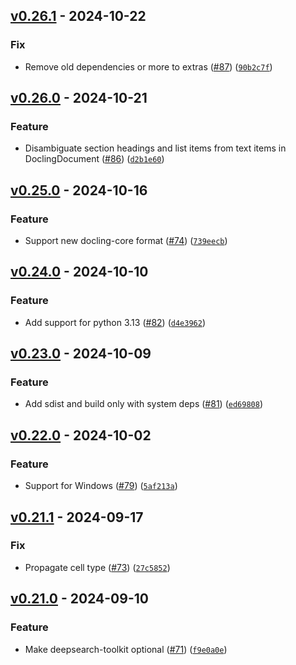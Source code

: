 ## [v0.26.1](https://github.com/DS4SD/deepsearch-glm/releases/tag/v0.26.1) - 2024-10-22

### Fix

* Remove old dependencies or more to extras ([#87](https://github.com/DS4SD/deepsearch-glm/issues/87)) ([`90b2c7f`](https://github.com/DS4SD/deepsearch-glm/commit/90b2c7f65854f22d35d8d5b4b1ef459d2a7012d5))

## [v0.26.0](https://github.com/DS4SD/deepsearch-glm/releases/tag/v0.26.0) - 2024-10-21

### Feature

* Disambiguate section headings and list items from text items in DoclingDocument ([#86](https://github.com/DS4SD/deepsearch-glm/issues/86)) ([`d2b1e60`](https://github.com/DS4SD/deepsearch-glm/commit/d2b1e60d79d961c53889016eff06536a97ec31ee))

## [v0.25.0](https://github.com/DS4SD/deepsearch-glm/releases/tag/v0.25.0) - 2024-10-16

### Feature

* Support new docling-core format ([#74](https://github.com/DS4SD/deepsearch-glm/issues/74)) ([`739eecb`](https://github.com/DS4SD/deepsearch-glm/commit/739eecb2c82a95a188faa8172dc659c2b45dae37))

## [v0.24.0](https://github.com/DS4SD/deepsearch-glm/releases/tag/v0.24.0) - 2024-10-10

### Feature

* Add support for python 3.13 ([#82](https://github.com/DS4SD/deepsearch-glm/issues/82)) ([`d4e3962`](https://github.com/DS4SD/deepsearch-glm/commit/d4e39623867a9c5feab39de5535385b93c4e7d37))

## [v0.23.0](https://github.com/DS4SD/deepsearch-glm/releases/tag/v0.23.0) - 2024-10-09

### Feature

* Add sdist and build only with system deps ([#81](https://github.com/DS4SD/deepsearch-glm/issues/81)) ([`ed69808`](https://github.com/DS4SD/deepsearch-glm/commit/ed698084b13594758c8b7419e3d1ab37f69cfa49))

## [v0.22.0](https://github.com/DS4SD/deepsearch-glm/releases/tag/v0.22.0) - 2024-10-02

### Feature

* Support for Windows ([#79](https://github.com/DS4SD/deepsearch-glm/issues/79)) ([`5af213a`](https://github.com/DS4SD/deepsearch-glm/commit/5af213a1f25f0c683b1139c2dcf0b2a1c0f8e29d))

## [v0.21.1](https://github.com/DS4SD/deepsearch-glm/releases/tag/v0.21.1) - 2024-09-17

### Fix

* Propagate cell type ([#73](https://github.com/DS4SD/deepsearch-glm/issues/73)) ([`27c5852`](https://github.com/DS4SD/deepsearch-glm/commit/27c58526b68be4039d96f6f0001fa53b54e9f1ea))

## [v0.21.0](https://github.com/DS4SD/deepsearch-glm/releases/tag/v0.21.0) - 2024-09-10

### Feature

* Make deepsearch-toolkit optional ([#71](https://github.com/DS4SD/deepsearch-glm/issues/71)) ([`f9e0a0e`](https://github.com/DS4SD/deepsearch-glm/commit/f9e0a0ef94528432e5a07eff291e1cb82ef27a5d))
